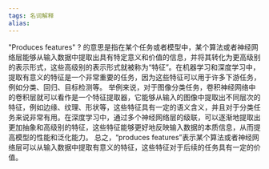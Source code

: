 ```yaml
---
tags: 名词解释
alias: 
---
```


"Produces features"
?
的意思是指在某个任务或者模型中，某个算法或者神经网络层能够从输入数据中提取出具有特定意义和价值的信息，并将其转化为更高级别的表示形式，这些高级别的表示形式就被称为“特征”。在机器学习和深度学习中，提取有意义的特征是一个非常重要的任务，因为这些特征可以用于许多下游任务，例如分类、回归、目标检测等。
举例来说，对于图像分类任务，卷积神经网络中的卷积层就可以看作是一个特征提取器，它能够从输入的图像中提取出不同层次的特征，例如边缘、纹理、形状等，这些特征具有一定的语义含义，并且对于分类任务来说非常有用。在深度学习中，通过多个神经网络层的级联，可以逐渐地提取出更加抽象和高级别的特征，这些特征能够更好地反映输入数据的本质信息，从而提高模型的性能和泛化能力。
总之，“produces features”表示某个算法或者神经网络层可以从输入数据中提取有意义的特征，这些特征对于后续的任务具有一定的价值。
<!--SR:!2023-05-21,3,250-->